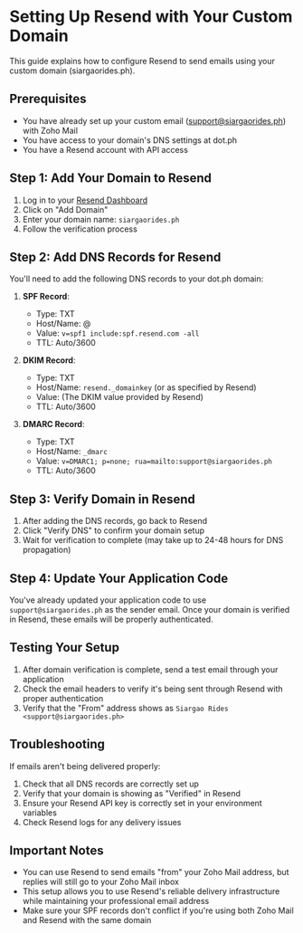 # Setting Up Resend with Your Custom Domain

This guide explains how to configure Resend to send emails using your custom domain (siargaorides.ph).

## Prerequisites

- You have already set up your custom email (support@siargaorides.ph) with Zoho Mail
- You have access to your domain's DNS settings at dot.ph
- You have a Resend account with API access

## Step 1: Add Your Domain to Resend

1. Log in to your [Resend Dashboard](https://resend.com/domains)
2. Click on "Add Domain"
3. Enter your domain name: `siargaorides.ph`
4. Follow the verification process

## Step 2: Add DNS Records for Resend

You'll need to add the following DNS records to your dot.ph domain:

1. **SPF Record**:
   - Type: TXT
   - Host/Name: @
   - Value: `v=spf1 include:spf.resend.com -all`
   - TTL: Auto/3600

2. **DKIM Record**:
   - Type: TXT
   - Host/Name: `resend._domainkey` (or as specified by Resend)
   - Value: (The DKIM value provided by Resend)
   - TTL: Auto/3600

3. **DMARC Record**:
   - Type: TXT
   - Host/Name: `_dmarc`
   - Value: `v=DMARC1; p=none; rua=mailto:support@siargaorides.ph`
   - TTL: Auto/3600

## Step 3: Verify Domain in Resend

1. After adding the DNS records, go back to Resend
2. Click "Verify DNS" to confirm your domain setup
3. Wait for verification to complete (may take up to 24-48 hours for DNS propagation)

## Step 4: Update Your Application Code

You've already updated your application code to use `support@siargaorides.ph` as the sender email. Once your domain is verified in Resend, these emails will be properly authenticated.

## Testing Your Setup

1. After domain verification is complete, send a test email through your application
2. Check the email headers to verify it's being sent through Resend with proper authentication
3. Verify that the "From" address shows as `Siargao Rides <support@siargaorides.ph>`

## Troubleshooting

If emails aren't being delivered properly:

1. Check that all DNS records are correctly set up
2. Verify that your domain is showing as "Verified" in Resend
3. Ensure your Resend API key is correctly set in your environment variables
4. Check Resend logs for any delivery issues

## Important Notes

- You can use Resend to send emails "from" your Zoho Mail address, but replies will still go to your Zoho Mail inbox
- This setup allows you to use Resend's reliable delivery infrastructure while maintaining your professional email address
- Make sure your SPF records don't conflict if you're using both Zoho Mail and Resend with the same domain
